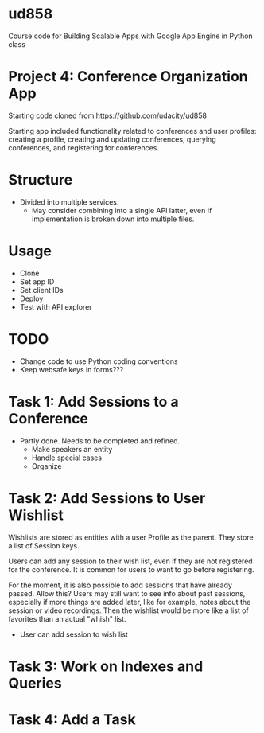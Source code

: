 ud858
=====

Course code for Building Scalable Apps with Google App Engine in Python class


Project 4: Conference Organization App
======================================

Starting code cloned from https://github.com/udacity/ud858

Starting app included functionality related to conferences and user profiles:
creating a profile, creating and updating conferences, querying conferences,
and registering for conferences. 


Structure
=========

- Divided into multiple services.
  - May consider combining into a single API latter, even if implementation is broken down into multiple files.


Usage
=====

- Clone
- Set app ID
- Set client IDs
- Deploy
- Test with API explorer

TODO
====

- Change code to use Python coding conventions
- Keep websafe keys in forms??? 


Task 1: Add Sessions to a Conference
====================================

- Partly done. Needs to be completed and refined.
  - Make speakers an entity
  - Handle special cases
  - Organize


Task 2: Add Sessions to User Wishlist
=====================================

Wishlists are stored as entities with a user Profile as the parent.
They store a list of Session keys.

Users can add any session to their wish list, even if they are not registered
for the conference. It is common for users to want to go before registering.

For the moment, it is also possible to add sessions that have already passed.
Allow this? Users may still want to see info about past sessions, especially
if more things are added later, like for example, notes about the session or
video recordings. Then the wishlist would be more like a list of favorites
than an actual "whish" list.

- User can add session to wish list


Task 3: Work on Indexes and Queries
=====================================


Task 4: Add a Task
==================
